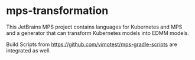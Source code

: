 # mps-transformation

This JetBrains MPS project contains languages for Kubernetes and MPS and a generator that can transform Kubernetes models into EDMM models.

Build Scripts from https://github.com/vimotest/mps-gradle-scripts are integrated as well.
